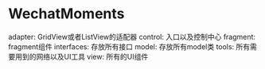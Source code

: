 # WechatMoments
adapter: GridView或者ListView的适配器
control: 入口以及控制中心
fragment: fragment组件
interfaces: 存放所有接口
model:  存放所有model类
tools: 所有需要用到的网络以及UI工具
view: 所有的UI组件